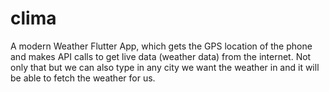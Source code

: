 # clima

A modern Weather Flutter App, which gets the GPS location of the phone and makes API calls to get live data (weather data) from the internet. 
Not only that but we can also type in any city we want the weather in and it will be able to fetch the weather for us.


